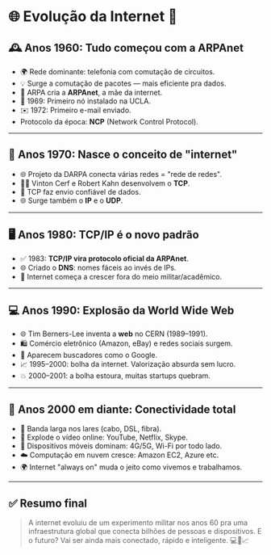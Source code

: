 # 🌐 Evolução da Internet &#x1F680;

## 🕰️ Anos 1960: Tudo começou com a ARPAnet

- 🌍 Rede dominante: telefonia com comutação de circuitos.
- 💡 Surge a comutação de pacotes — mais eficiente pra dados.
- 🧪 ARPA cria a **ARPAnet**, a mãe da internet.
- 📍 1969: Primeiro nó instalado na UCLA.
- ✉️ 1972: Primeiro e-mail enviado.
- Protocolo da época: **NCP** (Network Control Protocol).

---

## 🧪 Anos 1970: Nasce o conceito de "internet"

- 🌐 Projeto da DARPA conecta várias redes = "rede de redes".
- 👨‍💻 Vinton Cerf e Robert Kahn desenvolvem o **TCP**.
- 🎯 TCP faz envio confiável de dados.
- 🌐 Surge também o **IP** e o **UDP**.

---

## 🖥️ Anos 1980: TCP/IP é o novo padrão

- ✅ 1983: **TCP/IP vira protocolo oficial da ARPAnet**.
- 🌐 Criado o **DNS**: nomes fáceis ao invés de IPs.
- 🌱 Internet começa a crescer fora do meio militar/acadêmico.

---

## 💻 Anos 1990: Explosão da World Wide Web

- 🌐 Tim Berners-Lee inventa a **web** no CERN (1989–1991).
- 🛍️ Comércio eletrônico (Amazon, eBay) e redes sociais surgem.
- 🔎 Aparecem buscadores como o Google.
- 📈 1995–2000: bolha da internet. Valorização absurda sem lucro.
- 💥 2000–2001: a bolha estoura, muitas startups quebram.

---

## 📶 Anos 2000 em diante: Conectividade total

- 🚀 Banda larga nos lares (cabo, DSL, fibra).
- 🎥 Explode o vídeo online: YouTube, Netflix, Skype.
- 📱 Dispositivos móveis dominam: 4G/5G, Wi-Fi por todo lado.
- ☁️ Computação em nuvem cresce: Amazon EC2, Azure etc.
- 🌍 Internet "always on" muda o jeito como vivemos e trabalhamos.

---

## ✅ Resumo final

> A internet evoluiu de um experimento militar nos anos 60 pra uma infraestrutura global que conecta bilhões de pessoas e dispositivos. E o futuro? Vai ser ainda mais conectado, rápido e inteligente. &#x1F4BB;&#x1F4F1;&#x1F4C8;
